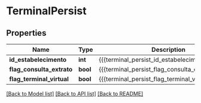 # TerminalPersist

## Properties
Name | Type | Description | Notes
------------ | ------------- | ------------- | -------------
**id_estabelecimento** | **int** | {{{terminal_persist_id_estabelecimento_value}}} | 
**flag_consulta_extrato** | **bool** | {{{terminal_persist_flag_consulta_extrato_value}}} | 
**flag_terminal_virtual** | **bool** | {{{terminal_persist_flag_terminal_virtual_value}}} | 

[[Back to Model list]](../README.md#documentation-for-models) [[Back to API list]](../README.md#documentation-for-api-endpoints) [[Back to README]](../README.md)


